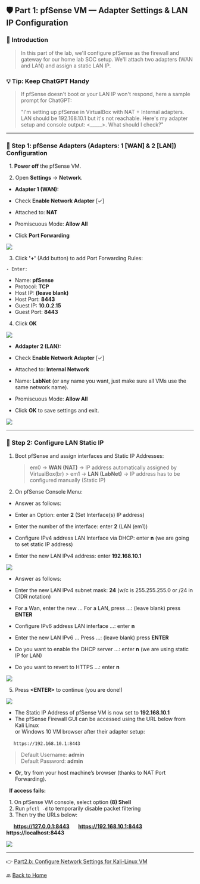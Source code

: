 ﻿## 🛡️ Part 1: pfSense VM — Adapter Settings & LAN IP Configuration

### 📌 Introduction

> In this part of the lab, we'll configure pfSense as the firewall and gateway for our 
> home lab SOC setup. We'll attach two adapters (WAN and LAN) and assign a static LAN IP.

### 💡 Tip: Keep ChatGPT Handy

> If pfSense doesn't boot or your LAN IP won't respond, here a sample prompt for ChatGPT:  
>
> "I'm setting up pfSense in VirtualBox with NAT + Internal adapters. LAN should be 192.168.10.1 
> but it's not reachable. Here's my adapter setup and console output: <_____>. What should I check?"

---

### 🔹 Step 1: pfSense Adapters (Adapters: 1 [WAN] & 2 [LAN]) Configuration

&nbsp;&nbsp;1. **Power off** the pfSense VM.

&nbsp;&nbsp;2. Open **Settings** → **Network**.

- **Adapter 1 (WAN):**  

- Check **Enable Network Adapter** [✓]  
- Attached to: **NAT**  
- Promiscuous Mode: **Allow All**
- Click **Port Forwarding** 

![](../images/9p1-images/Pf1.png)

&nbsp;&nbsp;3\. Click **'+'** (Add button) to add Port Forwarding Rules:

	- Enter:

- Name: **pfSense**
- Protocol: **TCP**
- Host IP: **(leave blank)**
- Host Port: **8443**
- Guest IP: **10.0.2.15**
- Guest Port: **8443**

&nbsp;&nbsp;4\. Click **OK**
	
![](../images/9p1-images/Pf2.png)

- **Addapter 2 (LAN):**

- Check **Enable Network Adapter** [✓]
- Attached to: **Internal Network**
- Name: **LabNet** (or any name you want, just make sure all VMs use the same network name). 
- Promiscuous Mode: **Allow All**
- Click **OK** to save settings and exit.  

![](../images/9p1-images/Pf3.png)

---

### 🔹 Step 2: Configure LAN Static IP

1. Boot pfSense and assign interfaces and Static IP Addresses:

	> em0 → **WAN (NAT)** → IP address automatically assigned by VirtualBox(br)
       > em1 → **LAN (LabNet)** → IP address has to be configured manually (Static IP)
       
2. On pfSense Console Menu:

- Answer as follows:

- Enter an Option: enter  **2**  (Set Interface(s) IP address)
- Enter the number of the interface: enter  **2**  (LAN (em1))
- Configure IPv4 address LAN Interface via DHCP: enter  **n**  (we are going to set static IP address) 
- Enter the new LAN IPv4 address: enter  **192.168.10.1**  

![](../images/9p1-images/Pf44.png)

- Answer as follows:

- Enter the new LAN IPv4 subnet mask: **24** (w/c is 255.255.255.0 or /24 in CIDR notation)
- For a Wan, enter the new … For a LAN, press <ENTER>…: (leave blank) press **ENTER**
- Configure IPv6 address LAN interface …: enter **n**
- Enter the new LAN IPv6 … Press <ENTER> …: (leave blank) press **ENTER**
- Do you want to enable the DHCP server …: enter **n** (we are using static IP for LAN)
- Do you want to revert to HTTPS …: enter **n**  

![](../images/9p1-images/Pf55.png)

&nbsp;&nbsp;5\. Press **\<ENTER\>** to continue (you are done!) 

![](../images/9p1-images/Pf66.png)

- The Static IP Address of pfSense VM is now set to **192.168.10.1**  
- The pfSense Firewall GUI can be accessed using the URL below from Kali Linux<br> 
or Windows 10 VM browser after their adapter setup:

&nbsp;&nbsp;&nbsp;&nbsp;            `https://192.168.10.1:8443`

> 	Default Username: **admin**  
> 	Default Password: **admin**

- **Or**, try from your host machine’s browser (thanks to NAT Port Forwarding). 
 
&nbsp;&nbsp;**If access fails:**  

&nbsp;&nbsp;1. On pfSense VM console, select option **(8) Shell**  
&nbsp;&nbsp;2. Run `pfctl -d` to temporarily disable packet filtering  
&nbsp;&nbsp;3. Then try the URLs below:  

&nbsp;&nbsp;&nbsp;&nbsp; **https://127.0.0.1:8443**
&nbsp;&nbsp;&nbsp;&nbsp; **https://192.168.10.1:8443**
&nbsp;&nbsp;&nbsp;&nbsp; **https://localhost:8443**

![](../images/9p1-images/Pf7.png)

---
👉 [Part2.b: Configure Network Settings for Kali-Linux VM](/_.md) 

🔙 [Back to Home](../index.md) 
